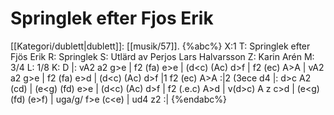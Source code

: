 # Springlek efter Fjos Erik

[[Kategori/dublett|dublett]]: [[musik/57]].
{%abc%}
X:1
T: Springlek efter Fjös Erik
R: Springlek
S: Utlärd av Perjos Lars Halvarsson
Z: Karin Arén
M: 3/4
L: 1/8
K: D
|: vA2 a2 g>e | f2 (fa) e>e | (d<c) (Ac) d>f | f2 (ec) A>A | 
vA2 a2 g>e | f2 (fa) e>d | (d<c) (Ac) d>f |1 f2 (ec) A>A :|2 (3ece d4 |: 
d>c A2 (cd) | (e<g) (fd) e>e | (d<c) (Ac) d>f | f2 (.e.c) A>d |
v(d>c) A z c>d | (e<g) (fd) (e>f) | uga/g/ f>e (c<e) | ud4 z2 :| 
{%endabc%}




